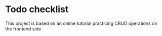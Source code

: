 # Todo checklist

This project is based on an online tutorial practicing CRUD operations on the frontend side
